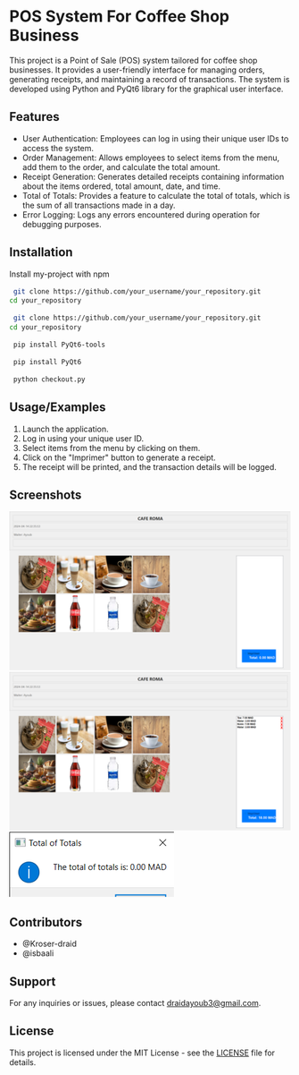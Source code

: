
# POS System For Coffee Shop Business

This project is a Point of Sale (POS) system tailored for coffee shop businesses. It provides a user-friendly interface for managing orders, generating receipts, and maintaining a record of transactions. The system is developed using Python and PyQt6 library for the graphical user interface.




## Features

- User Authentication: Employees can log in using their unique user IDs to access the system.
- Order Management: Allows employees to select items from the menu, add them to the order, and calculate the total amount.
- Receipt Generation: Generates detailed receipts containing information about the items ordered, total amount, date, and time.
- Total of Totals: Provides a feature to calculate the total of totals, which is the sum of all transactions made in a day.
- Error Logging: Logs any errors encountered during operation for debugging purposes.


## Installation

Install my-project with npm

```bash
 git clone https://github.com/your_username/your_repository.git
cd your_repository
```
```bash
 git clone https://github.com/your_username/your_repository.git
cd your_repository
```
```bash
 pip install PyQt6-tools
```
```bash
 pip install PyQt6
```
```bash
 python checkout.py
```
## Usage/Examples

1. Launch the application.
2. Log in using your unique user ID.
3. Select items from the menu by clicking on them.
4. Click on the "Imprimer" button to generate a receipt.
5. The receipt will be printed, and the transaction details will be logged.

## Screenshots

![App Screenshot](https://raw.githubusercontent.com/Kroser-draid/Checkout_POS/main/Screenshots/Dialog%2004_14_2024%2010_36_03%20PM.png)
![App Screenshot](https://raw.githubusercontent.com/Kroser-draid/Checkout_POS/main/Screenshots/Dialog%2004_14_2024%2010_36_17%20PM.png)
![App Screenshot](https://raw.githubusercontent.com/Kroser-draid/Checkout_POS/main/Screenshots/Dialog%2004_14_2024%2010_36_33%20PM.png)


## Contributors
- @Kroser-draid
- @isbaali
## Support

For any inquiries or issues, please contact draidayoub3@gmail.com.


## License

This project is licensed under the MIT License - see the  [LICENSE](https://choosealicense.com/licenses/mit/) file for details.

